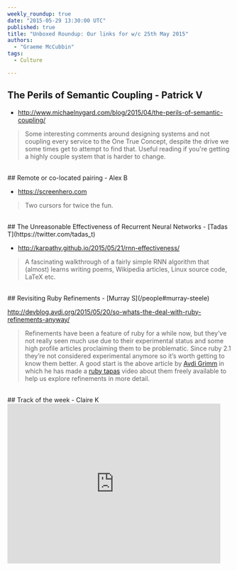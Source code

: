 ```yaml
---
weekly_roundup: true
date: "2015-05-29 13:30:00 UTC"
published: true
title: "Unboxed Roundup: Our links for w/c 25th May 2015"
authors:
  - "Graeme McCubbin"
tags:
  - Culture

---
```


## The Perils of Semantic Coupling - Patrick V

* http://www.michaelnygard.com/blog/2015/04/the-perils-of-semantic-coupling/

> Some interesting comments around designing systems and not coupling every service to the One True Concept, despite the drive we some times get to attempt to find that.  Useful reading if you're getting a highly couple system that is harder to change.


<br/>
## Remote or co-located pairing - Alex B

* https://screenhero.com

> Two cursors for twice the fun.


<br/>
## The Unreasonable Effectiveness of Recurrent Neural Networks - [Tadas T](https://twitter.com/tadas_t)

* http://karpathy.github.io/2015/05/21/rnn-effectiveness/

> A fascinating walkthrough of a fairly simple RNN algorithm that (almost) learns writing poems, Wikipedia articles, Linux source code, LaTeX etc.


<br/>
## Revisiting Ruby Refinements - [Murray S](/people#murray-steele)

http://devblog.avdi.org/2015/05/20/so-whats-the-deal-with-ruby-refinements-anyway/

> Refinements have been a feature of ruby for a while now, but they’ve not really seen much use due to their experimental status and some high profile articles proclaiming them to be problematic.  Since ruby 2.1 they’re not considered experimental anymore so it’s worth getting to know them better.  A good start is the above article by [Avdi Grimm](http://avdi.org/) in which he has made a [ruby tapas](http://www.rubytapas.com/) video about them freely available to help us explore refinements in more detail.

<br/>
## Track of the week - Claire K
<iframe width="480" height="360" src="https://www.youtube.com/embed/URAqnM1PP5E" frameborder="0" allowfullscreen></iframe>
